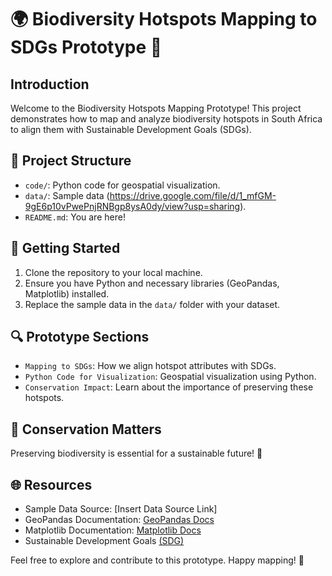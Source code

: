# 🌍 Biodiversity Hotspots Mapping to SDGs Prototype 🌿

## Introduction
Welcome to the Biodiversity Hotspots Mapping Prototype! This project demonstrates how to map and analyze biodiversity hotspots in South Africa to align them with Sustainable Development Goals (SDGs).

## 📂 Project Structure
- `code/`: Python code for geospatial visualization.
- `data/`: Sample data (https://drive.google.com/file/d/1_mfGM-9gE6p10vPwePnjRNBgp8ysA0dy/view?usp=sharing).
- `README.md`: You are here!

## 🚀 Getting Started
1. Clone the repository to your local machine.
2. Ensure you have Python and necessary libraries (GeoPandas, Matplotlib) installed.
3. Replace the sample data in the `data/` folder with your dataset.

## 🔍 Prototype Sections
- `Mapping to SDGs`: How we align hotspot attributes with SDGs.
- `Python Code for Visualization`: Geospatial visualization using Python.
- `Conservation Impact`: Learn about the importance of preserving these hotspots.

## 🌿 Conservation Matters
Preserving biodiversity is essential for a sustainable future! 🌱

## 🌐 Resources
- Sample Data Source: [Insert Data Source Link]
- GeoPandas Documentation: [GeoPandas Docs](https://geopandas.org/en/stable/)
- Matplotlib Documentation: [Matplotlib Docs](https://matplotlib.org/stable/contents.html)
- Sustainable Development Goals [(SDG)](https://www.undp.org/sustainable-development-goals#:~:text=The%20Sustainable%20Development%20Goals%20(SDGs)%2C%20also%20known%20as%20the,people%20enjoy%20peace%20and%20prosperity.)

Feel free to explore and contribute to this prototype. Happy mapping! 🌟
